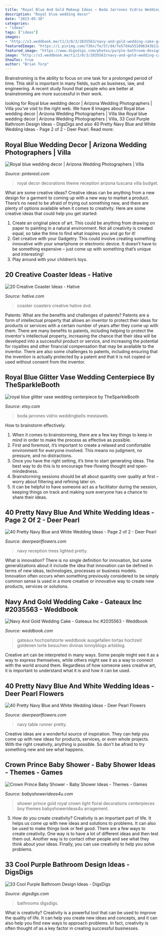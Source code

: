 ```yaml
---
title: "Royal Blue And Gold Makeup Ideas ~ Boda Jarrones Vidrio Weddingbells Mestaweb"
description: "Royal blue wedding decor"
date: "2023-05-30"
categories:
- "ideas"
tags: ["ideas"]
images:
- "http://s3.weddbook.me/t1/2/0/3/2035563/navy-and-gold-wedding-cake-gateaux-inc-goddess-blue-pinterest.jpg"
featuredImage: "https://i.pinimg.com/736x/fe/57/d4/fe57d4a551096343b11a4947306896b9.jpg"
featured_image: "https://www.digsdigs.com/photos/purple-bathroom-design-ideas-9.jpg"
image: "http://s3.weddbook.me/t1/2/0/3/2035563/navy-and-gold-wedding-cake-gateaux-inc-goddess-blue-pinterest.jpg"
ShowToc: true
author: "Brian Torp"
---
```



Brainstroming is the ability to focus on one task for a prolonged period of time. This skill is important in many fields, such as business, law, and engineering. A recent study found that people who are better at brainstroming are more successful in their work.

	

		
looking for Royal blue wedding decor | Arizona Wedding Photographers | Villa you've visit to the right web. We have 8 Images about Royal blue wedding decor | Arizona Wedding Photographers | Villa like Royal blue wedding decor | Arizona Wedding Photographers | Villa, 33 Cool Purple Bathroom Design Ideas - DigsDigs and also 40 Pretty Navy Blue and White Wedding Ideas - Page 2 of 2 - Deer Pearl. Read more:
		
    
## Royal Blue Wedding Decor | Arizona Wedding Photographers | Villa

<img loading=lazy src="https://i.pinimg.com/736x/fe/57/d4/fe57d4a551096343b11a4947306896b9.jpg" onerror="this.onerror=null;this.src='https://tse4.mm.bing.net/th?id=OIP.gVoSCrIisuKS_kYPR1RzvgHaLF&amp;pid=15.1';" alt="Royal blue wedding decor | Arizona Wedding Photographers | Villa">

_Source: pinterest.com_

>royal decor decorations theme reception arizona tuscana villa budget. 

	

What are some creative ideas?
Creative ideas can be anything from a new design for a garment to coming up with a new way to market a product. There’s no need to be afraid of trying out something new, and there are plenty of options available when it comes to creativity. Here are some creative ideas that could help you get started: 
1. Create an original piece of art. This could be anything from drawing on paper to painting in a natural environment. Not all creativity is created equal, so take the time to find what inspires you and go for it! 
2. Get creative with your Gadgetry. This could involve creating something innovative with your smartphone or electronic device. It doesn’t have to be something expensive – just come up with something that’s unique and interesting! 
3. Play around with your children’s toys.

    
## 20 Creative Coaster Ideas - Hative

<img loading=lazy src="https://hative.com/wp-content/uploads/2014/11/coaster-ideas/dvd-coasters.jpg" onerror="this.onerror=null;this.src='https://tse3.mm.bing.net/th?id=OIP.f_KKVeUWItpW27-U2VDsRwHaJ3&amp;pid=15.1';" alt="20 Creative Coaster Ideas - Hative">

_Source: hative.com_

>coaster coasters creative hative dvd. 

	

Patents: What are the benefits and challenges of patents?
Patents are a form of intellectual property that allows an inventor to protect their ideas for products or services with a certain number of years after they come up with them. There are many benefits to patents, including helping to protect the inventor's intellectual property, increasing the chance that their idea will be developed into a successful product or service, and increasing the potential for royalties and other financial compensation that may be available to the inventor. There are also some challenges to patents, including ensuring that the invention is actually protected by a patent and that it is not copied or used without consent from the inventor.

    
## Royal Blue Glitter Vase Wedding Centerpiece By TheSparkleBooth

<img loading=lazy src="https://img1.etsystatic.com/045/0/8517693/il_570xN.675416673_oyyt.jpg" onerror="this.onerror=null;this.src='https://tse3.mm.bing.net/th?id=OIP.t-2L8wQSQRbK-V9Q8etndQHaNL&amp;pid=15.1';" alt="royal blue glitter vase wedding centerpiece by TheSparkleBooth">

_Source: etsy.com_

>boda jarrones vidrio weddingbells mestaweb. 

	

How to brainstorm effectively.
1. When it comes to brainstorming, there are a few key things to keep in mind in order to make the process as effective as possible. 
2. First and foremost, it’s important to create a relaxed and comfortable environment for everyone involved. This means no judgment, no pressure, and no distractions. 
3. Once you have the right setting, it’s time to start generating ideas. The best way to do this is to encourage free-flowing thought and open-mindedness. 
4. Brainstorming sessions should be all about quantity over quality at first – worry about filtering and refining later on. 
5. It can be helpful to have someone act as a facilitator during the session, keeping things on track and making sure everyone has a chance to share their ideas. 

    
## 40 Pretty Navy Blue And White Wedding Ideas - Page 2 Of 2 - Deer Pearl

<img loading=lazy src="https://www.deerpearlflowers.com/wp-content/uploads/2015/08/lighted-trees-for-wedding-reception.jpg" onerror="this.onerror=null;this.src='https://tse1.mm.bing.net/th?id=OIP.7Qm-Ap87SNwfSWYzn9FBpgHaLH&amp;pid=15.1';" alt="40 Pretty Navy Blue and White Wedding Ideas - Page 2 of 2 - Deer Pearl">

_Source: deerpearlflowers.com_

>navy reception trees lighted pretty. 

	

What is innovation?
There is no single definition for innovation, but some generalizations about it include the idea that innovation can be defined in terms of new ideas, technologies, processes or business models. Innovation often occurs when something previously considered to be simply common sense is used in a more creative or innovative way to create new products, services or solutions.

    
## Navy And Gold Wedding Cake - Gateaux Inc #2035563 - Weddbook

<img loading=lazy src="http://s3.weddbook.me/t1/2/0/3/2035563/navy-and-gold-wedding-cake-gateaux-inc-goddess-blue-pinterest.jpg" onerror="this.onerror=null;this.src='https://tse3.mm.bing.net/th?id=OIP.7Qlv4Ck1RlGsst9RdZyN1wHaKJ&amp;pid=15.1';" alt="Navy And Gold Wedding Cake - Gateaux Inc #2035563 - Weddbook">

_Source: weddbook.com_

>gateaux hochzeitstorte weddbook ausgefallen tortas hochzeit goldenen torte besuchen divinas lonnyblogs artsblog. 

	

Creative art can be interpreted in many ways. Some people might see it as a way to express themselves, while others might see it as a way to connect with the world around them. Regardless of how someone sees creative art, it is important to understand what it is and how it can be used.

    
## 40 Pretty Navy Blue And White Wedding Ideas - Deer Pearl Flowers

<img loading=lazy src="https://www.deerpearlflowers.com/wp-content/uploads/2015/08/Barn-Navy-and-Blue-Wedding-Table-Runner-Idea.jpg" onerror="this.onerror=null;this.src='https://tse1.mm.bing.net/th?id=OIP.H81oYQm3_Z9CUEJpLSxHYQHaLH&amp;pid=15.1';" alt="40 Pretty Navy Blue and White Wedding Ideas - Deer Pearl Flowers">

_Source: deerpearlflowers.com_

>navy table runner pretty. 

	

Creative ideas are a wonderful source of inspiration. They can help you come up with new ideas for products, services, or even whole projects. With the right creativity, anything is possible. So don't be afraid to try something new and see what happens.

    
## Crown Prince Baby Shower - Baby Shower Ideas - Themes - Games

<img loading=lazy src="https://babyshowerideas4u.com/wp-content/uploads/2018/03/light-blue-gold-royal-prince-baby-shower-floral-arragement.jpg" onerror="this.onerror=null;this.src='https://tse1.mm.bing.net/th?id=OIP.wV_8UyAIHkrKpEL6G2KU7AHaJr&amp;pid=15.1';" alt="Crown Prince Baby Shower - Baby Shower Ideas - Themes - Games">

_Source: babyshowerideas4u.com_

>shower prince gold royal crown light floral decorations centerpieces boy themes babyshowerideas4u arragement. 

	

3. How do you create creativity?
Creativity is an important part of life. It helps us come up with new ideas and solutions to problems. It can also be used to make things look or feel good. There are a few ways to create creativity. One way is to have a lot of different ideas and then test them out. Another way is to contact other people and see what they think about your ideas. Finally, you can use creativity to help you solve problems.

    
## 33 Cool Purple Bathroom Design Ideas - DigsDigs

<img loading=lazy src="https://www.digsdigs.com/photos/purple-bathroom-design-ideas-9.jpg" onerror="this.onerror=null;this.src='https://tse3.mm.bing.net/th?id=OIP.NhOXSnRJGB3AvfL7EHp_ywHaK2&amp;pid=15.1';" alt="33 Cool Purple Bathroom Design Ideas - DigsDigs">

_Source: digsdigs.com_

>bathrooms digsdigs. 

	

What is creativity?
Creativity is a powerful tool that can be used to improve the quality of life. It can help you create new ideas and concepts, and it can also help you find new ways to approach problems. In fact, creativity is often thought of as a key factor in creating successful businesses.

